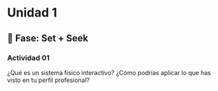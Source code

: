 # Unidad 1

## 🔎 Fase: Set + Seek

### Actividad 01 

¿Qué es un sistema físico interactivo?
¿Cómo podrías aplicar lo que has visto en tu perfil profesional?
